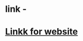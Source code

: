 <span><h1>link -<h1/> <a href="https://v0-app-creation-request-ashen.vercel.app/">Linkk for website</a><span/>
